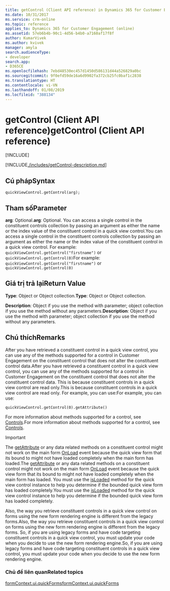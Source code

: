 ```yaml
---
title: getControl (Client API reference) in Dynamics 365 for Customer Engagement| MicrosoftDocs
ms.date: 10/31/2017
ms.service: crm-online
ms.topic: reference
applies_to: Dynamics 365 for Customer Engagement (online)
ms.assetid: 57eb6b4b-90c1-4d56-b4b0-a7160af17f8f
author: KumarVivek
ms.author: kvivek
manager: amyla
search.audienceType:
- developer
search.app:
- D365CE
ms.openlocfilehash: 7ebd48530ec457d1450d586131d44a526829a0bc
ms.sourcegitcommit: 9f0efd59de16a6d9902fa372cb25fc0baf1c2838
ms.translationtype: HT
ms.contentlocale: vi-VN
ms.lasthandoff: 01/08/2019
ms.locfileid: "388134"
---
```

# <a name="getcontrol-client-api-reference"></a><span data-ttu-id="e9f5f-102">getControl (Client API reference)</span><span class="sxs-lookup"><span data-stu-id="e9f5f-102">getControl (Client API reference)</span></span>

[!INCLUDE[](../../../../includes/cc_applies_to_update_9_0_0.md)]

[!INCLUDE[./includes/getControl-description.md](./includes/getControl-description.md)]

## <a name="syntax"></a><span data-ttu-id="e9f5f-103">Cú pháp</span><span class="sxs-lookup"><span data-stu-id="e9f5f-103">Syntax</span></span>

`quickViewControl.getControl(arg);`

## <a name="parameter"></a><span data-ttu-id="e9f5f-104">Tham số</span><span class="sxs-lookup"><span data-stu-id="e9f5f-104">Parameter</span></span>

<span data-ttu-id="e9f5f-105">**arg**: Optional.</span><span class="sxs-lookup"><span data-stu-id="e9f5f-105">**arg**: Optional.</span></span> <span data-ttu-id="e9f5f-106">You can access a single control in the constituent controls collection by passing an argument as either the name or the index value of the constituent control in a quick view control.</span><span class="sxs-lookup"><span data-stu-id="e9f5f-106">You can access a single control in the constituent controls collection by passing an argument as either the name or the index value of the constituent control in a quick view control.</span></span> <span data-ttu-id="e9f5f-107">For example: `quickViewControl.getControl("firstname")` or `quickViewControl.getControl(0)`</span><span class="sxs-lookup"><span data-stu-id="e9f5f-107">For example: `quickViewControl.getControl("firstname")` or `quickViewControl.getControl(0)`</span></span>


## <a name="return-value"></a><span data-ttu-id="e9f5f-108">Giá trị trả lại</span><span class="sxs-lookup"><span data-stu-id="e9f5f-108">Return Value</span></span>

<span data-ttu-id="e9f5f-109">**Type**: Object or Object collection.</span><span class="sxs-lookup"><span data-stu-id="e9f5f-109">**Type**: Object or Object collection.</span></span>

<span data-ttu-id="e9f5f-110">**Description**: Object if you use the method with parameter; object collection if you use the method without any parameters.</span><span class="sxs-lookup"><span data-stu-id="e9f5f-110">**Description**: Object if you use the method with parameter; object collection if you use the method without any parameters.</span></span>

## <a name="remarks"></a><span data-ttu-id="e9f5f-111">Chú thích</span><span class="sxs-lookup"><span data-stu-id="e9f5f-111">Remarks</span></span>

<span data-ttu-id="e9f5f-112">After you have retrieved a constituent control in a quick view control, you can use any of the methods supported for a control in Customer Engagement on the constituent control that does not alter the constituent control data.</span><span class="sxs-lookup"><span data-stu-id="e9f5f-112">After you have retrieved a constituent control in a quick view control, you can use any of the methods supported for a control in Customer Engagement on the constituent control that does not alter the constituent control data.</span></span> <span data-ttu-id="e9f5f-113">This is because constituent controls in a quick view control are read only.</span><span class="sxs-lookup"><span data-stu-id="e9f5f-113">This is because constituent controls in a quick view control are read only.</span></span> <span data-ttu-id="e9f5f-114">For example, you can use:</span><span class="sxs-lookup"><span data-stu-id="e9f5f-114">For example, you can use:</span></span> 

`quickViewControl.getControl(0).getAttribute()` 

<span data-ttu-id="e9f5f-115">For more information about methods supported for a control, see [Controls](../controls.md).</span><span class="sxs-lookup"><span data-stu-id="e9f5f-115">For more information about methods supported for a control, see [Controls](../controls.md).</span></span>

> [!IMPORTANT]
> <span data-ttu-id="e9f5f-116">The [getAttribute](../controls/getAttribute.md) or any data related methods on a constituent control might not work on the main form [OnLoad](../events/form-onload.md) event because the quick view form that its bound to might not have loaded completely when the main form has loaded.</span><span class="sxs-lookup"><span data-stu-id="e9f5f-116">The [getAttribute](../controls/getAttribute.md) or any data related methods on a constituent control might not work on the main form [OnLoad](../events/form-onload.md) event because the quick view form that its bound to might not have loaded completely when the main form has loaded.</span></span> <span data-ttu-id="e9f5f-117">You must use the [isLoaded](isLoaded.md) method for the quick view control instance to help you determine if the bounded quick view form has loaded completely.</span><span class="sxs-lookup"><span data-stu-id="e9f5f-117">You must use the [isLoaded](isLoaded.md) method for the quick view control instance to help you determine if the bounded quick view form has loaded completely.</span></span> 
> 
> <span data-ttu-id="e9f5f-118">Also, the way you retrieve constituent controls in a quick view control on forms using the new form rendering engine is different from the legacy forms.</span><span class="sxs-lookup"><span data-stu-id="e9f5f-118">Also, the way you retrieve constituent controls in a quick view control on forms using the new form rendering engine is different from the legacy forms.</span></span> <span data-ttu-id="e9f5f-119">So, if you are using legacy forms and have code targeting constituent controls in a quick view control, you must update your code when you decide to use the new form rendering engine.</span><span class="sxs-lookup"><span data-stu-id="e9f5f-119">So, if you are using legacy forms and have code targeting constituent controls in a quick view control, you must update your code when you decide to use the new form rendering engine.</span></span>

### <a name="related-topics"></a><span data-ttu-id="e9f5f-120">Chủ đề liên quan</span><span class="sxs-lookup"><span data-stu-id="e9f5f-120">Related topics</span></span>

[<span data-ttu-id="e9f5f-121">formContext.ui.quickForms</span><span class="sxs-lookup"><span data-stu-id="e9f5f-121">formContext.ui.quickForms</span></span>](../formContext-ui-quickForms.md)



